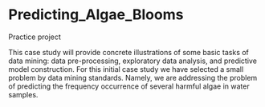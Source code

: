 # Predicting_Algae_Blooms
Practice project

This case study will provide concrete illustrations of some basic tasks of data mining:
data pre-processing, exploratory data analysis, and predictive model construction. For this
initial case study we have selected a small problem by data mining standards. Namely, we
are addressing the problem of predicting the frequency occurrence of several harmful algae
in water samples.

